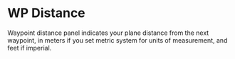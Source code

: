 # WP Distance #

Waypoint distance panel indicates your plane distance from the next waypoint, in meters if you set metric system for units of measurement, and feet if imperial.